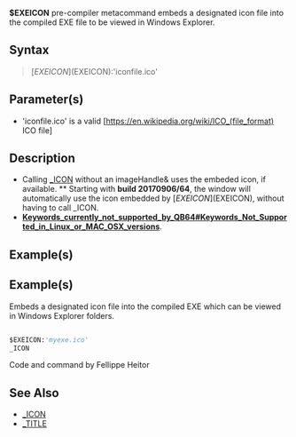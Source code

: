 **$EXEICON** pre-compiler  metacommand embeds a designated icon file into the compiled EXE file to be viewed in Windows Explorer.


## Syntax

>  [$EXEICON]($EXEICON):'iconfile.ico'


## Parameter(s)

* 'iconfile.ico' is a valid [https://en.wikipedia.org/wiki/ICO_(file_format) ICO file]


## Description


* Calling [_ICON](_ICON) without an imageHandle& uses the embeded icon, if available.
** Starting with **build 20170906/64**, the window will automatically use the icon embedded by [$EXEICON]($EXEICON), without having to call _ICON.
* **[Keywords_currently_not_supported_by_QB64#Keywords_Not_Supported_in_Linux_or_MAC_OSX_versions](Keywords_currently_not_supported_by_QB64#Keywords_Not_Supported_in_Linux_or_MAC_OSX_versions)**.


## Example(s)

## Example(s)
 Embeds a designated icon file into the compiled EXE which can be viewed in Windows Explorer folders.

```vb

$EXEICON:'myexe.ico'
_ICON

```
Code and command by Fellippe Heitor


## See Also

* [_ICON](_ICON)
* [_TITLE](_TITLE)
 




